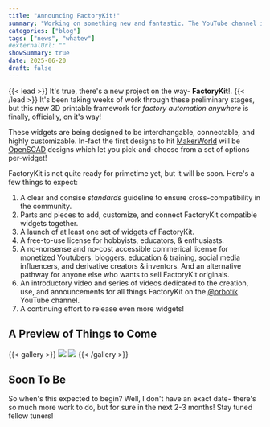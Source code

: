 ```yaml
---
title: "Announcing FactoryKit!"
summary: "Working on something new and fantastic. The YouTube channel is returning!"
categories: ["blog"]
tags: ["news", "whatev"]
#externalUrl: ""
showSummary: true
date: 2025-06-20
draft: false
---
```


{{< lead >}}
It's true, there's a new project on the way- **FactoryKit**!.
{{< /lead >}}
It's been taking weeks of work through these preliminary stages, but this new 3D printable framework for *factory
automation anywhere* is finally, officially, on it's way!

These widgets are being designed to be interchangable, connectable, and highly customizable. In-fact the first designs
to hit [MakerWorld](https://makerworld.com/en/@orbotik) will be [OpenSCAD](https://openscad.org/) designs which let you
pick-and-choose from a set of options per-widget!

FactoryKit is not quite ready for primetime yet, but it will be soon. Here's a few things to expect:

1. A clear and consise *standards* guideline to ensure cross-compatibility in the community.
2. Parts and pieces to add, customize, and connect FactoryKit compatible widgets together.
3. A launch of at least one set of widgets of FactoryKit.
4. A free-to-use license for hobbyists, educators, & enthusiasts.
5. A no-nonsense and no-cost accessible commerical license for monetized Youtubers, bloggers, education & training,
   social media influencers, and derivative creators & inventors. And an alternative pathway for anyone else who wants
   to sell FactoryKit originals.
6. An introductory video and series of videos dedicated to the creation, use, and announcements for all things 
   FactoryKit on the [@orbotik](https://www.youtube.com/@orbotik) YouTube channel.
7. A continuing effort to release even more widgets!

## A Preview of Things to Come
{{< gallery >}}
  <img src="printing.jpg" class="grid-w50 md:grid-w33 xl:grid-w25" />
  <img src="design.jpg" class="grid-w50 md:grid-w33 xl:grid-w25" />
{{< /gallery >}}

## Soon To Be
So when's this expected to begin? Well, I don't have an exact date- there's so much more work to do, but for sure in
the next 2-3 months! Stay tuned fellow tuners!